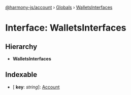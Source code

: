 [@harmony-js/account](../README.md) › [Globals](../globals.md) › [WalletsInterfaces](walletsinterfaces.md)

# Interface: WalletsInterfaces

## Hierarchy

* **WalletsInterfaces**

## Indexable

* \[ **key**: *string*\]: [Account](../classes/account.md)

